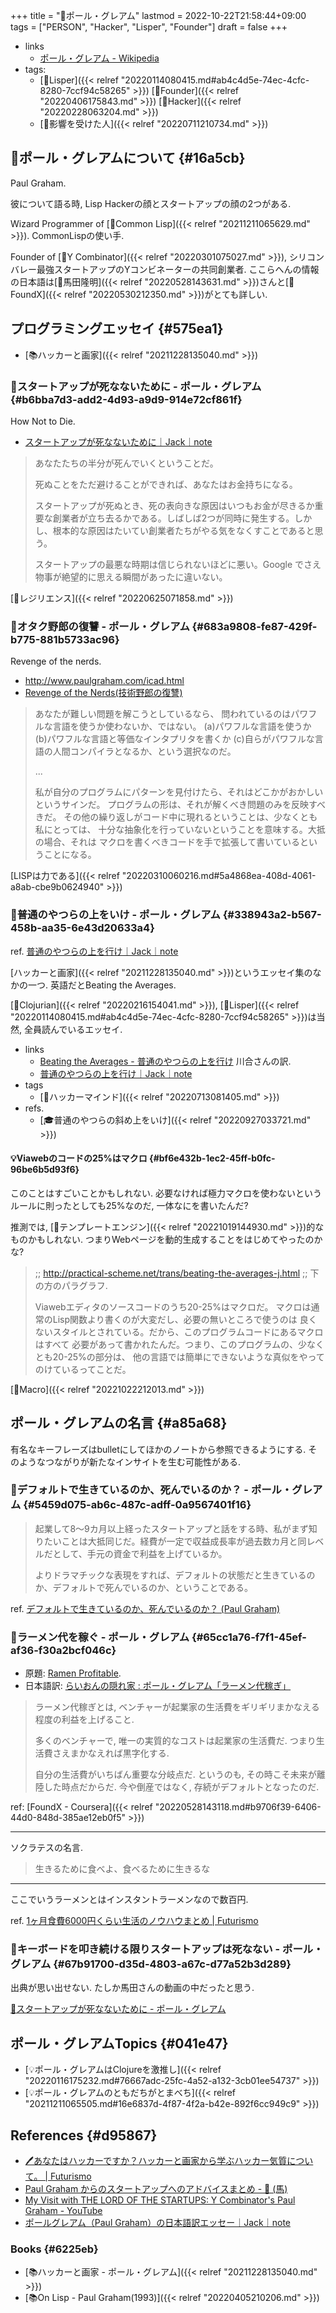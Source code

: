 +++
title = "👨ポール・グレアム"
lastmod = 2022-10-22T21:58:44+09:00
tags = ["PERSON", "Hacker", "Lisper", "Founder"]
draft = false
+++

-   links
    -   [ポール・グレアム - Wikipedia](https://ja.wikipedia.org/wiki/%E3%83%9D%E3%83%BC%E3%83%AB%E3%83%BB%E3%82%B0%E3%83%AC%E3%82%A2%E3%83%A0)
-   tags:
    -   [🔖Lisper]({{< relref "20220114080415.md#ab4c4d5e-74ec-4cfc-8280-7ccf94c58265" >}}) [🔖Founder]({{< relref "20220406175843.md" >}}) [🔖Hacker]({{< relref "20220228063204.md" >}})
    -   [🦊影響を受けた人]({{< relref "20220711210734.md" >}})


## 📝ポール・グレアムについて {#16a5cb}

Paul Graham.

彼について語る時, Lisp Hackerの顔とスタートアップの顔の2つがある.

Wizard Programmer of [📝Common Lisp]({{< relref "20211211065629.md" >}}). CommonLispの使い手.

Founder of [📝Y Combinator]({{< relref "20220301075027.md" >}}), シリコンバレー最強スタートアップのYコンビネーターの共同創業者. ここらへんの情報の日本語は[👨馬田隆明]({{< relref "20220528143631.md" >}})さんと[📝FoundX]({{< relref "20220530212350.md" >}})がとても詳しい.


## プログラミングエッセイ {#575ea1}

-   [📚ハッカーと画家]({{< relref "20211228135040.md" >}})


### 📔スタートアップが死なないために - ポール・グレアム {#b6bba7d3-add2-4d93-a9d9-914e72cf861f}

How Not to Die.

-   [スタートアップが死なないために｜Jack｜note](https://note.com/tokyojack/n/n283df261cbf1)

> あなたたちの半分が死んでいくということだ。
>
> 死ぬことをただ避けることができれば、あなたはお金持ちになる。
>
> スタートアップが死ぬとき、死の表向きな原因はいつもお金が尽きるか重要な創業者が立ち去るかである。しばしば2つが同時に発生する。しかし、根本的な原因はたいてい創業者たちがやる気をなくすことであると思う。
>
> スタートアップの最悪な時期は信じられないほどに悪い。Google でさえ物事が絶望的に思える瞬間があったに違いない。

[📝レジリエンス]({{< relref "20220625071858.md" >}})


### 📔オタク野郎の復讐 - ポール・グレアム {#683a9808-fe87-429f-b775-881b5733ac96}

Revenge of the nerds.

-   <http://www.paulgraham.com/icad.html>
-   [Revenge of the Nerds(技術野郎の復讐)](http://practical-scheme.net/trans/icad-j.html)

> あなたが難しい問題を解こうとしているなら、 問われているのはパワフルな言語を使うか使わないか、ではない。 (a)パワフルな言語を使うか (b)パワフルな言語と等価なインタプリタを書くか (c)自らがパワフルな言語の人間コンパイラとなるか、という選択なのだ。
>
> ...
>
> 私が自分のプログラムにパターンを見付けたら、それはどこかがおかしいというサインだ。 プログラムの形は、それが解くべき問題のみを反映すべきだ。 その他の繰り返しがコード中に現れるということは、少なくとも私にとっては、 十分な抽象化を行っていないということを意味する。大抵の場合、それは マクロを書くべきコードを手で拡張して書いているということになる。

[LISPは力である]({{< relref "20220310060216.md#5a4868ea-408d-4061-a8ab-cbe9b0624940" >}})


### 📔普通のやつらの上をいけ - ポール・グレアム {#338943a2-b567-458b-aa35-6e43d20633a4}

ref. [普通のやつらの上を行け｜Jack｜note](https://note.com/tokyojack/n/nb00604b7728b)

[ハッカーと画家]({{< relref "20211228135040.md" >}})というエッセイ集のなかの一つ. 英語だとBeating the Averages.

[🔖Clojurian]({{< relref "20220216154041.md" >}}), [🔖Lisper]({{< relref "20220114080415.md#ab4c4d5e-74ec-4cfc-8280-7ccf94c58265" >}})は当然, 全員読んでいるエッセイ.

-   links
    -   [Beating the Averages - 普通のやつらの上を行け](http://practical-scheme.net/trans/beating-the-averages-j.html) 川合さんの訳.
    -   [普通のやつらの上を行け｜Jack｜note](https://note.com/tokyojack/n/nb00604b7728b)
-   tags
    -   [🔖ハッカーマインド]({{< relref "20220713081405.md" >}})
-   refs.
    -   [🎓普通のやつらの斜め上をいけ]({{< relref "20220927033721.md" >}})


#### 💡Viawebのコードの25%はマクロ {#bf6e432b-1ec2-45ff-b0fc-96be6b5d93f6}

このことはすごいことかもしれない. 必要なければ極力マクロを使わないというルールに則ったとしても25%なのだ, 一体なにを書いたんだ?

推測では, [📝テンプレートエンジン]({{< relref "20221019144930.md" >}})的なものかもしれない. つまりWebページを動的生成することをはじめてやったのかな?

> ;; <http://practical-scheme.net/trans/beating-the-averages-j.html>
> ;; 下の方のパラグラフ.
>
> Viawebエディタのソースコードのうち20-25%はマクロだ。 マクロは通常のLisp関数より書くのが大変だし、必要の無いところで使うのは 良くないスタイルとされている。だから、このプログラムコードにあるマクロはすべて 必要があって書かれたんだ。つまり、このプログラムの、少なくとも20-25%の部分は、 他の言語では簡単にできないような真似をやってのけているってことだ。

[🔖Macro]({{< relref "20221022212013.md" >}})


## ポール・グレアムの名言 {#a85a68}

有名なキーフレーズはbulletにしてほかのノートから参照できるようにする. そのようなつながりが新たなインサイトを生む可能性がある.


### 📜デフォルトで生きているのか、死んでいるのか？ - ポール・グレアム {#5459d075-ab6c-487c-adff-0a9567401f16}

> 起業して8～9カ月以上経ったスタートアップと話をする時、私がまず知りたいことは大抵同じだ。経費が一定で収益成長率が過去数カ月と同レベルだとして、手元の資金で利益を上げているか。
>
> よりドラマチックな表現をすれば、デフォルトの状態だと生きているのか、デフォルトで死んでいるのか、ということである。

ref. [デフォルトで生きているのか、死んでいるのか？ (Paul Graham)](https://review.foundx.jp/entry/default_alive_or_default_dead#.Yo4xog1Y0No.twitter)


### 📜ラーメン代を稼ぐ - ポール・グレアム {#65cc1a76-f7f1-45ef-af36-f30a2bcf046c}

-   原題: [Ramen Profitable](http://www.paulgraham.com/ramenprofitable.html).
-   日本語訳: [らいおんの隠れ家 : ポール・グレアム「ラーメン代稼ぎ」](http://blog.livedoor.jp/lionfan/archives/52682058.html)

> ラーメン代稼ぎとは, ベンチャーが起業家の生活費をギリギリまかなえる程度の利益を上げること.
>
> 多くのベンチャーで, 唯一の実質的なコストは起業家の生活費だ. つまり生活費さえまかなえれば黒字化する.
>
> 自分の生活費がいちばん重要な分岐点だ. というのも, その時こそ未来が離陸した時点だからだ. 今や倒産ではなく, 存続がデフォルトとなったのだ.

ref:  [FoundX - Coursera]({{< relref "20220528143118.md#b9706f39-6406-44d0-848d-385ae12eb0f5" >}})

---

ソクラテスの名言.

> 生きるために食べよ、食べるために生きるな

---

ここでいうラーメンとはインスタントラーメンなので数百円.

ref. [1ヶ月食費6000円くらい生活のノウハウまとめ | Futurismo](https://futurismo.biz/how-to-survive-eating-under-10000/)


### 📜キーボードを叩き続ける限りスタートアップは死なない - ポール・グレアム {#67b91700-d35d-4803-a67c-d77a52b3d289}

出典が思い出せない. たしか馬田さんの動画の中だったと思う.

[📔スタートアップが死なないために - ポール・グレアム](#b6bba7d3-add2-4d93-a9d9-914e72cf861f)


## ポール・グレアムTopics {#041e47}

-   [💡ポール・グレアムはClojureを激推し]({{< relref "20220116175232.md#76667adc-25fc-4a52-a132-3cb01ee54737" >}})
-   [💡ポール・グレアムのともだちがとまべち]({{< relref "20211211065505.md#16e6837d-4f87-4f2a-b42e-892f6cc949c9" >}})


## References {#d95867}

-   [🖊あなたはハッカーですか？ハッカーと画家から学ぶハッカー気質について。 | Futurismo](https://futurismo.biz/archives/5692/)
-   [Paul Graham からのスタートアップへのアドバイスまとめ - 🐴 (馬)](https://blog.takaumada.com/entry/advice-from-paul-graham)
-   [My Visit with THE LORD OF THE STARTUPS: Y Combinator's Paul Graham - YouTube](https://www.youtube.com/watch?v=6h8o_GEEEtw)
-   [ポールグレアム（Paul Graham）の日本語訳エッセー｜Jack｜note](https://note.com/tokyojack/m/m7df6bfb75db4)


### Books {#6225eb}

-   [📚ハッカーと画家 - ポール・グレアム]({{< relref "20211228135040.md" >}})
-   [📚On Lisp - Paul Graham(1993)]({{< relref "20220405210206.md" >}})
